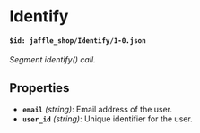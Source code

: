 # Identify

#### `$id: jaffle_shop/Identify/1-0.json`

*Segment identify() call.*

## Properties

- **`email`** *(string)*: Email address of the user.
- **`user_id`** *(string)*: Unique identifier for the user.
